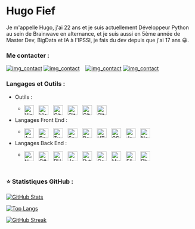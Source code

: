 # Hugo Fief
Je m'appelle Hugo, j'ai 22 ans et je suis actuellement Développeur Python au sein de Brainwave en alternance, 
et je suis aussi en 5ème année de Master Dev, BigData et IA à l'IPSSI, je fais du dev depuis que j'ai 17 ans 😀.

### Me contacter :

[![img_contact](./img/globe-light.svg)](https://portfolio-hugo-pro.000webhostapp.com#gh-light-mode-only)
[![img_contact](./img/globe-dark.svg)](https://portfolio-hugo-pro.000webhostapp.com#gh-dark-mode-only)
&nbsp;&nbsp;
[![img_contact](./img/linkedin-light.svg)](https://www.linkedin.com/in/hugo-fief-60a4a2162#gh-light-mode-only)
[![img_contact](./img/linkedin-dark.svg)](https://www.linkedin.com/in/hugo-fief-60a4a2162#gh-dark-mode-only)

### Langages et Outils :

- Outils :
  - <img align="left" alt="Visual Studio Code" width="26px" src="https://cdn.jsdelivr.net/gh/devicons/devicon/icons/vscode/vscode-original.svg" style="padding-right:10px;" /><img align="left" alt="Visual Studio" width="26px" src="https://cdn.jsdelivr.net/gh/devicons/devicon/icons/visualstudio/visualstudio-plain.svg" style="padding-right:10px;" /><img align="left" alt="Git" width="26px" src="https://cdn.jsdelivr.net/gh/devicons/devicon/icons/git/git-original.svg" style="padding-right:10px;" /><img align="left" alt="Git" width="26px" src="https://cdn.jsdelivr.net/gh/devicons/devicon/icons/azure/azure-original.svg" style="padding-right:10px;" /><img align="left" alt="Git" width="26px" src="https://cdn.jsdelivr.net/gh/devicons/devicon/icons/docker/docker-original.svg" style="padding-right:10px;" /><img align="left" alt="Git" width="26px" src="https://cdn.jsdelivr.net/gh/devicons/devicon/icons/bash/bash-original.svg" style="padding-right:10px;" />

- Langages Front End : 
  - <img align="left" alt="Angular" width="26px" src="https://cdn.jsdelivr.net/gh/devicons/devicon/icons/angularjs/angularjs-original.svg" style="padding-right:10px;" /><img align="left" alt="React" width="26px" src="https://cdn.jsdelivr.net/gh/devicons/devicon/icons/react/react-original.svg" style="padding-right:10px;" /><img align="left" alt="TypeScript" width="26px" src="https://cdn.jsdelivr.net/gh/devicons/devicon/icons/typescript/typescript-original.svg" style="padding-right:10px;" /><img align="left" alt="Sass" width="26px" src="https://cdn.jsdelivr.net/gh/devicons/devicon/icons/sass/sass-original.svg" style="padding-right:10px;" /><img align="left" alt="Bootstrap" width="26px" src="https://cdn.jsdelivr.net/gh/devicons/devicon/icons/bootstrap/bootstrap-original.svg" style="padding-right:10px;" /><img align="left" alt="HTML5" width="26px" src="https://cdn.jsdelivr.net/gh/devicons/devicon/icons/html5/html5-original.svg" style="padding-right:10px;" /><img align="left" alt="CSS3" width="26px" src="https://cdn.jsdelivr.net/gh/devicons/devicon/icons/css3/css3-original.svg" style="padding-right:10px;" /><img align="left" alt="JavaScript" width="26px" src="https://cdn.jsdelivr.net/gh/devicons/devicon/icons/javascript/javascript-original.svg" style="padding-right:10px;" /><img align="left" alt="Node.js" width="26px" src="https://cdn.jsdelivr.net/gh/devicons/devicon/icons/nodejs/nodejs-original.svg" style="padding-right:10px;" />

- Langages Back End : 
  - <img align="left" alt=".Net Core" width="26px" src="https://cdn.jsdelivr.net/gh/devicons/devicon/icons/dotnetcore/dotnetcore-original.svg" style="padding-right:10px;" /><img align="left" alt="C#" width="26px" src="https://cdn.jsdelivr.net/gh/devicons/devicon/icons/csharp/csharp-original.svg" style="padding-right:10px;" /><img align="left" alt="PHP" width="26px" src="https://cdn.jsdelivr.net/gh/devicons/devicon/icons/php/php-original.svg" style="padding-right:10px;" /><img align="left" alt="Java" width="26px" src="https://cdn.jsdelivr.net/gh/devicons/devicon/icons/java/java-original.svg" style="padding-right:10px;" /><img align="left" alt="Python" width="26px" src="https://cdn.jsdelivr.net/gh/devicons/devicon/icons/python/python-original.svg" style="padding-right:10px;" /><img align="left" alt="Composer" width="26px" src="https://cdn.jsdelivr.net/gh/devicons/devicon/icons/composer/composer-original.svg" style="padding-right:10px;" /><img align="left" alt="MySQL" width="26px" src="https://cdn.jsdelivr.net/gh/devicons/devicon/icons/mysql/mysql-original.svg" style="padding-right:10px;" /><img align="left" alt="Elixir" width="26px" src="https://cdn.jsdelivr.net/gh/devicons/devicon/icons/elixir/elixir-original.svg" style="padding-right:10px;" /><img align="left" alt="Phoenix" width="26px" src="https://cdn.jsdelivr.net/gh/devicons/devicon/icons/phoenix/phoenix-original.svg" style="padding-right:10px;" />

<br/>

### ⭐ Statistiques GitHub :

[![GitHub Stats](https://github-readme-stats.vercel.app/api?username=HugoWinterGhost\&show_icons=true&hide=stars,issues&hide_border=false&title_color=3B1F94f&icon_color=FFE500&bg_color=09131B&text_color=ffffff&border_color=0c1a25)](https://github.com/HugoWinterGhost?tab=repositories)

[![Top Langs](https://github-readme-stats.vercel.app/api/top-langs/?username=HugoWinterGhost\&show_icons=true&layout=compact&hide_border=false&title_color=3B1F94f&icon_color=FFE500&bg_color=09131B&text_color=ffffff&border_color=0c1a25)](https://github.com/HugoWinterGhost?tab=repositories)

[![GitHub Streak](https://github-readme-streak-stats.herokuapp.com/?user=HugoWinterGhost&theme=dark&border=0c1a25&background=09131B)](https://github.com/DenverCoder1/github-readme-streak-stats)
